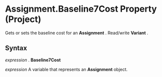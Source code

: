 
# Assignment.Baseline7Cost Property (Project)

Gets or sets the baseline cost for an  **Assignment** . Read/write **Variant** .


## Syntax

 _expression_ . **Baseline7Cost**

 _expression_ A variable that represents an **Assignment** object.

